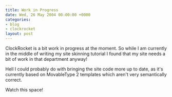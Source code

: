 ```yaml
---
title: Work in Progress
date: Wed, 26 May 2004 00:00:00 +0000
categories:
- blog
- clockrocket
layout: post
---
```


ClockRocket is a bit work in progress at the moment.  So while I am currently in the middle of writing my site skinning tutorial I found that my site needs a bit of work in that department anyway!

Hell I could probably do with bringing the site code more up to date, as it's currently based on MovableType 2 templates which aren't very semantically correct.

Watch this space!



